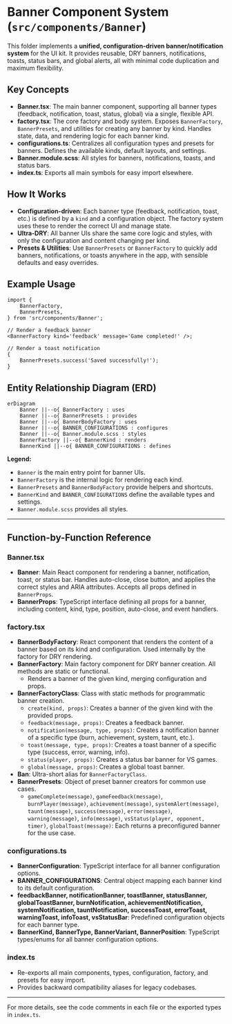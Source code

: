 # Banner Component System (`src/components/Banner`)

This folder implements a **unified, configuration-driven banner/notification system** for the UI kit. It provides reusable, DRY banners, notifications, toasts, status bars, and global alerts, all with minimal code duplication and maximum flexibility.

## Key Concepts

- **Banner.tsx**: The main banner component, supporting all banner types (feedback, notification, toast, status, global) via a single, flexible API.
- **factory.tsx**: The core factory and body system. Exposes `BannerFactory`, `BannerPresets`, and utilities for creating any banner by kind. Handles state, data, and rendering logic for each banner kind.
- **configurations.ts**: Centralizes all configuration types and presets for banners. Defines the available kinds, default layouts, and settings.
- **Banner.module.scss**: All styles for banners, notifications, toasts, and status bars.
- **index.ts**: Exports all main symbols for easy import elsewhere.

## How It Works

- **Configuration-driven**: Each banner type (feedback, notification, toast, etc.) is defined by a `kind` and a configuration object. The factory system uses these to render the correct UI and manage state.
- **Ultra-DRY**: All banner UIs share the same core logic and styles, with only the configuration and content changing per kind.
- **Presets & Utilities**: Use `BannerPresets` or `BannerFactory` to quickly add banners, notifications, or toasts anywhere in the app, with sensible defaults and easy overrides.

## Example Usage

```tsx
import {
	BannerFactory,
	BannerPresets,
} from 'src/components/Banner';

// Render a feedback banner
<BannerFactory kind='feedback' message='Game completed!' />;

// Render a toast notification
{
	BannerPresets.success('Saved successfully!');
}
```

## Entity Relationship Diagram (ERD)

```mermaid
erDiagram
    Banner ||--o{ BannerFactory : uses
    Banner ||--o{ BannerPresets : provides
    Banner ||--o{ BannerBodyFactory : uses
    Banner ||--o{ BANNER_CONFIGURATIONS : configures
    Banner ||--o{ Banner.module.scss : styles
    BannerFactory ||--o{ BannerKind : renders
    BannerKind ||--o{ BANNER_CONFIGURATIONS : defines
```

**Legend:**

- `Banner` is the main entry point for banner UIs.
- `BannerFactory` is the internal logic for rendering each kind.
- `BannerPresets` and `BannerBodyFactory` provide helpers and shortcuts.
- `BannerKind` and `BANNER_CONFIGURATIONS` define the available types and settings.
- `Banner.module.scss` provides all styles.

---

## Function-by-Function Reference

### Banner.tsx

- **Banner**: Main React component for rendering a banner, notification, toast, or status bar. Handles auto-close, close button, and applies the correct styles and ARIA attributes. Accepts all props defined in `BannerProps`.
- **BannerProps**: TypeScript interface defining all props for a banner, including content, kind, type, position, auto-close, and event handlers.

### factory.tsx

- **BannerBodyFactory**: React component that renders the content of a banner based on its kind and configuration. Used internally by the factory for DRY rendering.
- **BannerFactory**: Main factory component for DRY banner creation. All methods are static or functional.
  - Renders a banner of the given kind, merging configuration and props.
- **BannerFactoryClass**: Class with static methods for programmatic banner creation.
  - `create(kind, props)`: Creates a banner of the given kind with the provided props.
  - `feedback(message, props)`: Creates a feedback banner.
  - `notification(message, type, props)`: Creates a notification banner of a specific type (burn, achievement, system, taunt, etc.).
  - `toast(message, type, props)`: Creates a toast banner of a specific type (success, error, warning, info).
  - `status(player, props)`: Creates a status bar banner for VS games.
  - `global(message, props)`: Creates a global toast banner.
- **Ban**: Ultra-short alias for `BannerFactoryClass`.
- **BannerPresets**: Object of preset banner creators for common use cases.
  - `gameComplete(message)`, `gameFeedback(message)`, `burnPlayer(message)`, `achievement(message)`, `systemAlert(message)`, `taunt(message)`, `success(message)`, `error(message)`, `warning(message)`, `info(message)`, `vsStatus(player, opponent, timer)`, `globalToast(message)`: Each returns a preconfigured banner for the use case.

### configurations.ts

- **BannerConfiguration**: TypeScript interface for all banner configuration options.
- **BANNER_CONFIGURATIONS**: Central object mapping each banner kind to its default configuration.
- **feedbackBanner, notificationBanner, toastBanner, statusBanner, globalToastBanner, burnNotification, achievementNotification, systemNotification, tauntNotification, successToast, errorToast, warningToast, infoToast, vsStatusBar**: Predefined configuration objects for each banner type.
- **BannerKind, BannerType, BannerVariant, BannerPosition**: TypeScript types/enums for all banner configuration options.

### index.ts

- Re-exports all main components, types, configuration, factory, and presets for easy import.
- Provides backward compatibility aliases for legacy codebases.

---

For more details, see the code comments in each file or the exported types in `index.ts`.
